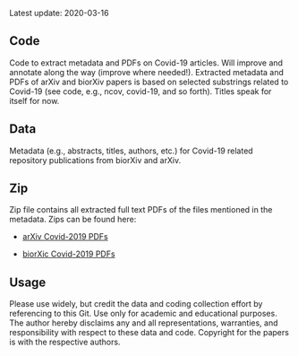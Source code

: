 Latest update: 2020-03-16

Code
----

Code to extract metadata and PDFs on Covid-19 articles. Will improve and
annotate along the way (improve where needed!). Extracted metadata and
PDFs of arXiv and biorXiv papers is based on selected substrings related
to Covid-19 (see code, e.g., ncov, covid-19, and so forth). Titles speak
for itself for now.

Data
----

Metadata (e.g., abstracts, titles, authors, etc.) for Covid-19 related
repository publications from biorXiv and arXiv.

Zip
---

Zip file contains all extracted full text PDFs of the files mentioned in
the metadata. Zips can be found here:

-   [arXiv Covid-2019
    PDFs](https://stanford.box.com/v/arxiv-covid-19-20200316)

-   [biorXic Covid-2019
    PDFs](https://stanford.box.com/v/biorxiv-covid-19-20200316)

Usage
-----

Please use widely, but credit the data and coding collection effort by
referencing to this Git. Use only for academic and educational purposes.
The author hereby disclaims any and all representations, warranties, and
responsibility with respect to these data and code. Copyright for the
papers is with the respective authors.
